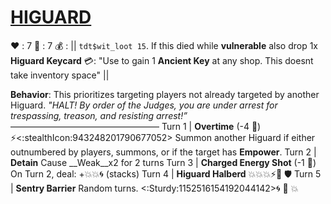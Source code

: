 # [__**HIGUARD**__](<https://www.youtube.com/watch?v=GPL5Hkl11IQ>)
❤️ : 7
🔷 : 7
💰 : || `tdt$wit_loot 15`. If this died while __vulnerable__ also drop 1x **Higuard Keycard** 💳: "Use to gain 1 **Ancient Key** at any shop. This doesnt take inventory space"  ||

**Behavior**: This prioritizes targeting players not already targeted by another Higuard.
*"HALT! By order of the Judges, you are under arrest for trespassing, treason, and resisting arrest!”*
—————————————————
Turn 1  | **Overtime** (-4 🔷) ⚡<:stealthIcon:943248201790677052> Summon another Higuard if either outnumbered by players, summons, or if the target has __Empower__.
Turn 2 | **Detain** Cause __Weak__x2 for 2 turns
Turn 3 | **Charged Energy Shot** (-1 🔷) On Turn 2, deal: +💥💥🌀 (stacks)
Turn 4 | **Higuard Halberd** 💥💥💥⚡🔀 🛡️ 
Turn 5 | **Sentry Barrier** Random turns. <:Sturdy:1152516154192044142>🌀 🔀 💥
